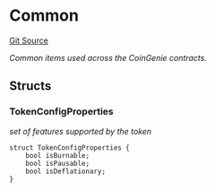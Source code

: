 # Common
[Git Source](https://github.com/neuro0x/CoinGenie-contracts/blob/1be8602db6e4423afff57d4f4bbe0ac9fb2914e4/src/lib/Common.sol)

*Common items used across the CoinGenie contracts.*


## Structs
### TokenConfigProperties
*set of features supported by the token*


```solidity
struct TokenConfigProperties {
    bool isBurnable;
    bool isPausable;
    bool isDeflationary;
}
```

